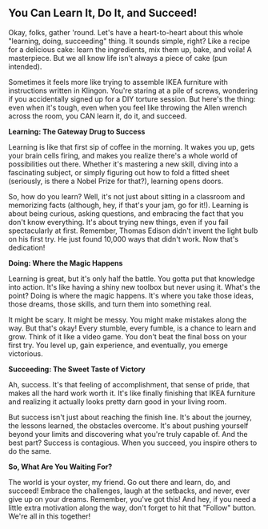## You Can Learn It, Do It, and Succeed!

Okay, folks, gather 'round. Let's have a heart-to-heart about this whole "learning, doing, succeeding" thing. It sounds simple, right? Like a recipe for a delicious cake: learn the ingredients, mix them up, bake, and voila! A masterpiece. But we all know life isn't always a piece of cake (pun intended).

Sometimes it feels more like trying to assemble IKEA furniture with instructions written in Klingon. You're staring at a pile of screws, wondering if you accidentally signed up for a DIY torture session. But here's the thing: even when it's tough, even when you feel like throwing the Allen wrench across the room, you CAN learn it, do it, and succeed.

**Learning: The Gateway Drug to Success**

Learning is like that first sip of coffee in the morning. It wakes you up, gets your brain cells firing, and makes you realize there's a whole world of possibilities out there. Whether it's mastering a new skill, diving into a fascinating subject, or simply figuring out how to fold a fitted sheet (seriously, is there a Nobel Prize for that?), learning opens doors.

So, how do you learn? Well, it's not just about sitting in a classroom and memorizing facts (although, hey, if that's your jam, go for it!). Learning is about being curious, asking questions, and embracing the fact that you don't know everything. It's about trying new things, even if you fail spectacularly at first. Remember, Thomas Edison didn't invent the light bulb on his first try. He just found 10,000 ways that didn't work. Now that's dedication!

**Doing: Where the Magic Happens**

Learning is great, but it's only half the battle. You gotta put that knowledge into action. It's like having a shiny new toolbox but never using it. What's the point? Doing is where the magic happens. It's where you take those ideas, those dreams, those skills, and turn them into something real.

It might be scary. It might be messy. You might make mistakes along the way. But that's okay! Every stumble, every fumble, is a chance to learn and grow. Think of it like a video game. You don't beat the final boss on your first try. You level up, gain experience, and eventually, you emerge victorious.

**Succeeding: The Sweet Taste of Victory**

Ah, success. It's that feeling of accomplishment, that sense of pride, that makes all the hard work worth it. It's like finally finishing that IKEA furniture and realizing it actually looks pretty darn good in your living room.

But success isn't just about reaching the finish line. It's about the journey, the lessons learned, the obstacles overcome. It's about pushing yourself beyond your limits and discovering what you're truly capable of. And the best part? Success is contagious. When you succeed, you inspire others to do the same.

**So, What Are You Waiting For?**

The world is your oyster, my friend. Go out there and learn, do, and succeed! Embrace the challenges, laugh at the setbacks, and never, ever give up on your dreams. Remember, you've got this! And hey, if you need a little extra motivation along the way, don't forget to hit that "Follow" button. We're all in this together! 
